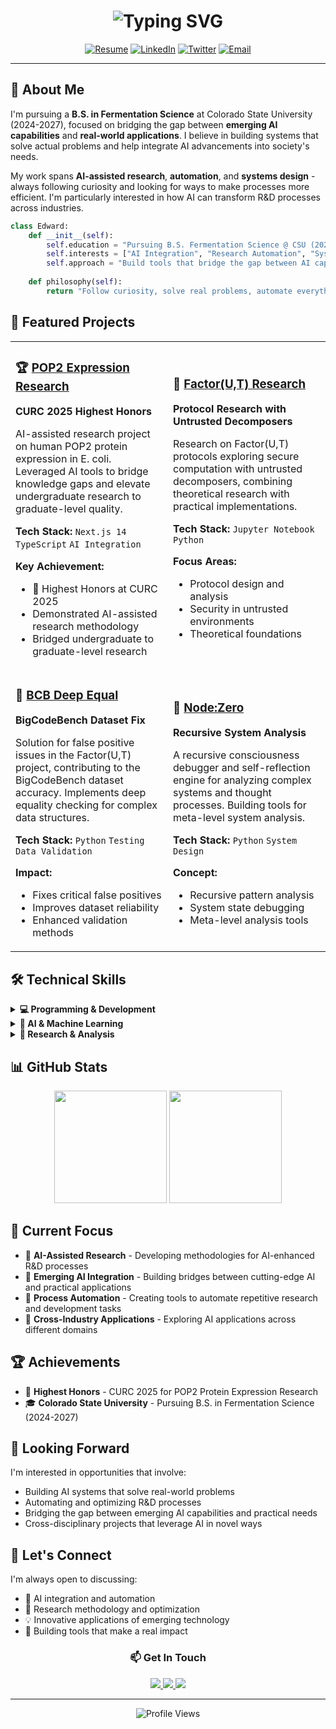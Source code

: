 <!-- Dynamic typing animation -->
<h1 align="center">
  <img src="https://readme-typing-svg.herokuapp.com?font=Fira+Code&weight=600&size=28&pause=1000&color=6AD3F5&center=true&vCenter=true&width=600&lines=Hi%2C+I'm+Edward+%F0%9F%91%8B;Fermentation+Science+Student+%F0%9F%A7%AC;AI+Research+Engineer+%F0%9F%A4%96;Building+Tomorrow's+Tools+%F0%9F%9A%80" alt="Typing SVG" />
</h1>

<div align="center">
  
[![Resume](https://img.shields.io/badge/Resume-PDF-red?style=for-the-badge&logo=adobe-acrobat-reader&logoColor=white)](https://drive.google.com/file/d/1m9Ajs3DULPyDCf4oqk7lVq40DuRvmEYK/view?usp=sharing)
[![LinkedIn](https://img.shields.io/badge/LinkedIn-0077B5?style=for-the-badge&logo=linkedin&logoColor=white)](https://www.linkedin.com/in/edward-lue-chee-lip/)
[![Twitter](https://img.shields.io/badge/X-000000?style=for-the-badge&logo=x&logoColor=white)](https://twitter.com/MushuDev)
[![Email](https://img.shields.io/badge/Email-D14836?style=for-the-badge&logo=gmail&logoColor=white)](mailto:eluecheelip@gmail.com)

</div>

---

## 🧬 About Me

I'm pursuing a **B.S. in Fermentation Science** at Colorado State University (2024-2027), focused on bridging the gap between **emerging AI capabilities** and **real-world applications**. I believe in building systems that solve actual problems and help integrate AI advancements into society's needs.

My work spans **AI-assisted research**, **automation**, and **systems design** - always following curiosity and looking for ways to make processes more efficient. I'm particularly interested in how AI can transform R&D processes across industries.

```python
class Edward:
    def __init__(self):
        self.education = "Pursuing B.S. Fermentation Science @ CSU (2024-2027)"
        self.interests = ["AI Integration", "Research Automation", "Systems Design", "Emerging Tech"]
        self.approach = "Build tools that bridge the gap between AI capabilities and human needs"
    
    def philosophy(self):
        return "Follow curiosity, solve real problems, automate everything possible"
```

## 🚀 Featured Projects

<table>
<tr>
<td width="50%">

### 🏆 [POP2 Expression Research](https://github.com/edward-lcl/UiS-POP2-v2)
**CURC 2025 Highest Honors**

AI-assisted research project on human POP2 protein expression in E. coli. Leveraged AI tools to bridge knowledge gaps and elevate undergraduate research to graduate-level quality.

**Tech Stack:** `Next.js 14` `TypeScript` `AI Integration`

**Key Achievement:**
- 🥇 Highest Honors at CURC 2025
- Demonstrated AI-assisted research methodology
- Bridged undergraduate to graduate-level research

</td>
<td width="50%">

### 🔬 [Factor(U,T) Research](https://github.com/edward-lcl/factor-ut-untrusted-decomposer)
**Protocol Research with Untrusted Decomposers**

Research on Factor(U,T) protocols exploring secure computation with untrusted decomposers, combining theoretical research with practical implementations.

**Tech Stack:** `Jupyter Notebook` `Python`

**Focus Areas:**
- Protocol design and analysis
- Security in untrusted environments
- Theoretical foundations

</td>
</tr>
<tr>
<td width="50%">

### 🐛 [BCB Deep Equal](https://github.com/edward-lcl/bcb-deep-equal)
**BigCodeBench Dataset Fix**

Solution for false positive issues in the Factor(U,T) project, contributing to the BigCodeBench dataset accuracy. Implements deep equality checking for complex data structures.

**Tech Stack:** `Python` `Testing` `Data Validation`

**Impact:**
- Fixes critical false positives
- Improves dataset reliability
- Enhanced validation methods

</td>
<td width="50%">

### 🔄 [Node:Zero](https://github.com/edward-lcl/NodeZero)
**Recursive System Analysis**

A recursive consciousness debugger and self-reflection engine for analyzing complex systems and thought processes. Building tools for meta-level system analysis.

**Tech Stack:** `Python` `System Design`

**Concept:**
- Recursive pattern analysis
- System state debugging
- Meta-level analysis tools

</td>
</tr>
</table>

## 🛠️ Technical Skills

<details>
<summary><b>💻 Programming & Development</b></summary>

![Python](https://img.shields.io/badge/Python-3776AB?style=flat-square&logo=python&logoColor=white)
![TypeScript](https://img.shields.io/badge/TypeScript-007ACC?style=flat-square&logo=typescript&logoColor=white)
![Next.js](https://img.shields.io/badge/Next.js-000000?style=flat-square&logo=next.js&logoColor=white)
![Bash](https://img.shields.io/badge/Bash-4EAA25?style=flat-square&logo=gnu-bash&logoColor=white)
![Git](https://img.shields.io/badge/Git-F05032?style=flat-square&logo=git&logoColor=white)

</details>

<details>
<summary><b>🤖 AI & Machine Learning</b></summary>

![PyTorch](https://img.shields.io/badge/PyTorch-EE4C2C?style=flat-square&logo=pytorch&logoColor=white)
![TensorFlow](https://img.shields.io/badge/TensorFlow-FF6F00?style=flat-square&logo=tensorflow&logoColor=white)
![LangChain](https://img.shields.io/badge/LangChain-1C3A5F?style=flat-square&logo=chainlink&logoColor=white)
![OpenAI](https://img.shields.io/badge/OpenAI-412991?style=flat-square&logo=openai&logoColor=white)
![Anthropic](https://img.shields.io/badge/Anthropic-191919?style=flat-square&logo=anthropic&logoColor=white)

</details>

<details>
<summary><b>🔬 Research & Analysis</b></summary>

![Jupyter](https://img.shields.io/badge/Jupyter-F37626?style=flat-square&logo=jupyter&logoColor=white)
![LaTeX](https://img.shields.io/badge/LaTeX-008080?style=flat-square&logo=latex&logoColor=white)
![Markdown](https://img.shields.io/badge/Markdown-000000?style=flat-square&logo=markdown&logoColor=white)

</details>

## 📊 GitHub Stats

<div align="center">
  <img height="180em" src="https://github-readme-stats.vercel.app/api?username=edward-lcl&show_icons=true&theme=tokyonight&include_all_commits=true&count_private=true"/>
  <img height="180em" src="https://github-readme-stats.vercel.app/api/top-langs/?username=edward-lcl&layout=compact&langs_count=8&theme=tokyonight"/>
</div>

## 🎯 Current Focus

- 🔬 **AI-Assisted Research** - Developing methodologies for AI-enhanced R&D processes
- 🤖 **Emerging AI Integration** - Building bridges between cutting-edge AI and practical applications
- 🧪 **Process Automation** - Creating tools to automate repetitive research and development tasks
- 🚀 **Cross-Industry Applications** - Exploring AI applications across different domains

## 🏆 Achievements

- 🥇 **Highest Honors** - CURC 2025 for POP2 Protein Expression Research
- 🎓 **Colorado State University** - Pursuing B.S. in Fermentation Science (2024-2027)

## 🔮 Looking Forward

I'm interested in opportunities that involve:
- Building AI systems that solve real-world problems
- Automating and optimizing R&D processes
- Bridging the gap between emerging AI capabilities and practical needs
- Cross-disciplinary projects that leverage AI in novel ways

## 🤝 Let's Connect

I'm always open to discussing:
- 🤖 AI integration and automation
- 🔬 Research methodology and optimization
- 💡 Innovative applications of emerging technology
- 🚀 Building tools that make a real impact

<div align="center">
  
### 📫 Get In Touch

<a href="https://drive.google.com/file/d/1m9Ajs3DULPyDCf4oqk7lVq40DuRvmEYK/view?usp=sharing">
  <img src="https://img.shields.io/badge/Resume-PDF-red?style=for-the-badge&logo=adobe-acrobat-reader&logoColor=white" />
</a>
<a href="mailto:eluecheelip@gmail.com">
  <img src="https://img.shields.io/badge/Email%20Me-D14836?style=for-the-badge&logo=gmail&logoColor=white" />
</a>
<a href="https://www.linkedin.com/in/edward-lue-chee-lip/">
  <img src="https://img.shields.io/badge/Connect%20on%20LinkedIn-0077B5?style=for-the-badge&logo=linkedin&logoColor=white" />
</a>

</div>

---

<div align="center">
  <img src="https://komarev.com/ghpvc/?username=edward-lcl&label=Profile%20Views&color=6AD3F5&style=flat-square" alt="Profile Views" />
</div>